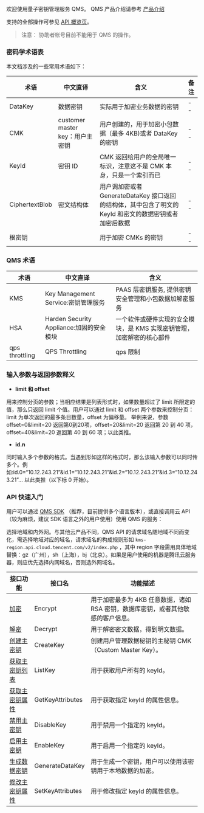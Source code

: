 欢迎使用量子密钥管理服务 QMS。
QMS 产品介绍请参考 [产品介绍](https://cloud.tencent.com/document/product/847/16495)

支持的全部操作可参见 [API 概览页](https://cloud.tencent.com/document/product/847/16528)。

>注意：
>协助者帐号目前不能用于 QMS 的操作。

### 密码学术语表
本文档涉及的一些常用术语如下：

|术语|中文直译|含义|备注|
|--|--|--|--|
|DataKey|数据密钥|实际用于加密业务数据的密钥|--|
|CMK|customer master key：用户主密钥|用户创建的，用于加密小包数据（最多 4KB)或者 DataKey 的密钥|--|
|KeyId|密钥 ID|CMK 返回给用户的全局唯一标识，注意这不是 CMK 本身，只是一个索引而已|--|
|CiphertextBlob|密文结构体|用户调加密或者 GenerateDataKey 接口返回的结构体，其中包含了明文的 KeyId 和密文的数据密钥或者加密后数据|--|
|根密钥| |用于加密 CMKs 的密钥|--|

### QMS 术语

|术语|中文直译|含义|
|--|--|--|
|KMS|Key Management Service:密钥管理服务|PAAS 层密钥服务, 提供密钥安全管理和小包数据加解密服务|
|HSA|Harden Security Appliance:加固的安全模块|一个软件或硬件实现的安全模块，是 KMS 实现密钥管理，加密解密的核心部件|
| qps throttling | QPS Throttling | qps 限制 |


### 输入参数与返回参数释义
- **limit 和 offset**

用来控制分页的参数；当相应结果是列表形式时，如果数量超过了 limit 所限定的值，那么只返回 limit 个值。用户可以通过 limit 和 offset 两个参数来控制分页：limit 为单次返回的最多条目数量，offset 为偏移量。
举例来说，参数 offset=0&limit=20 返回第0到20项，offset=20&limit=20 返回第 20 到 40 项，offset=40&limit=20 返回第 40 到 60 项；以此类推。
	
- **id.n**

同时输入多个参数的格式。当遇到形如这样的格式时，那么该输入参数可以同时传多个。例如:id.0=“10.12.243.21”&id.1=“10.12.243.21”&id.2=“10.12.243.21”&id.3=“10.12.243.21”...
以此类推（以下标 0 开始）。


### API 快速入门

用户可以通过 [QMS SDK](https://cloud.tencent.com/document/product/847/16556) （推荐，目前提供多个语言版本），或直接调用云 API（较为麻烦，建议 SDK 语言之外的用户使用）使用 QMS 的服务：


选择地域和内外网。与其他云产品不同，QMS API 的请求域名随地域不同而变化，需选择地域对应的域名，请求域名的构成规则形如 `kms-region.api.cloud.tencent.com/v2/index.php` ，其中 region 字段需用具体地域替换：gz（广州），sh（上海），bj（北京）。如果是用户使用的机器是腾讯云服务器，则应优先选择内网域名，否则选外网域名。

| 接口功能 | 接口名 | 功能描述
|---------|---------|---------|
| [加密](https://cloud.tencent.com/document/product/847/16551) | Encrypt|用于加密最多为 4KB 任意数据，诸如 RSA 密钥，数据库密钥，或者其他敏感的客户信息。|
| [解密](https://cloud.tencent.com/document/product/847/16532) | Decrypt|用于解密密文数据，得到明文数据。|
| [创建主密钥](https://cloud.tencent.com/document/product/847/16535) |CreateKey |创建用户管理数据秘钥的主秘钥 CMK（Custom Master Key）。|
| [获取主密钥列表](https://cloud.tencent.com/document/product/847/16540) | ListKey | 用于获取用户所有的 keyId。|
|[获取主密钥属性](https://cloud.tencent.com/document/product/847/16541)  | GetKeyAttributes| 用于获取指定 keyId 的属性信息。|
| [禁用主密钥](https://cloud.tencent.com/document/product/847/16538) | DisableKey |用于禁用一个指定的 keyId。|
| [启用主密钥](https://cloud.tencent.com/document/product/847/16536) | EnableKey | 用于启用一个指定的 keyId。|
| [生成数据密钥](https://cloud.tencent.com/document/product/847/16537) |GenerateDataKey| 用于生成一个密钥，用户可以使用该密钥用于本地数据的加密。|
| [修改主密钥属性](https://cloud.tencent.com/document/product/847/16534)|SetKeyAttributes|用于修改指定 keyId 的属性信息。|







